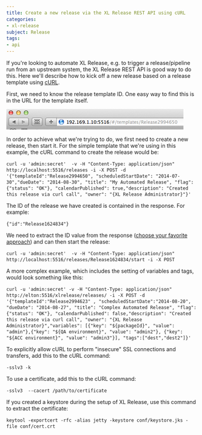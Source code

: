 ```yaml
---
title: Create a new release via the XL Release REST API using cURL
categories:
- xl-release
subject: Release
tags:
- api
---
```


If you're looking to automate XL Release, e.g. to trigger a release/pipeline run from an upstream system, the XL Release REST API is good way to do this. Here we'll describe how to kick off a new release based on a release template using [cURL](http://curl.haxx.se/docs/manpage.html).

First, we need to know the release template ID. One easy way to find this is in the URL for the template itself.

![URL for template](images/template-release-id.png)

In order to achieve what we're trying to do, we first need to create a new release, then start it. For the simple template that we're using in this example, the cURL command to create the release would be:

    curl -u 'admin:secret'  -v -H "Content-Type: application/json" http://localhost:5516/releases -i -X POST -d '{"templateId":"Release2994650", "scheduledStartDate": "2014-07-30","dueDate": "2014-08-30", "title": "My Automated Release", "flag": {"status": "OK"}, "calendarPublished": true,"description": "Created this release via curl call", "owner": "{XL Release Administrator}"}'

The ID of the release we have created is contained in the response. For example:

    {"id":"Release1624834"}

We need to extract the ID value from the response ([choose your favorite approach](https://unix.stackexchange.com/questions/121718/how-to-parse-json-with-shell-scripting-in-linux)) and can then start the release:

    curl -u 'admin:secret'  -v -H "Content-Type: application/json" http://localhost:5516/releases/Release1624834/start -i -X POST

A more complex example, which includes the setting of variables and tags, would look something like this:

    curl -u 'admin:secret' -v -H "Content-Type: application/json" http://elton:5516/xlrelease/releases/ -i -X POST -d '{"templateId":"Release2994623" , "scheduledStartDate":"2014-08-20", "dueDate": "2014-08-27", "title": "Complex Automated Release", "flag": {"status": "OK"}, "calendarPublished": false,"description": "Created this release via curl call", "owner": "{XL Release Administrator}","variables": [{"key": "${packageId}", "value": "admin"},{"key": "${QA environment}", "value": "admin2"}, {"key": "${ACC environment}", "value": "admin3"}], "tags":["dest","dest2"]}'

To explicitly allow cURL to perform "insecure" SSL connections and transfers, add this to the cURL command:

    -sslv3 -k

To use a certificate, add this to the cURL command:

    -sslv3  --cacert /path/to/certificate

If you created a keystore during the setup of XL Release, use this command to extract the certificate: 

    keytool -exportcert -rfc -alias jetty -keystore conf/keystore.jks -file conf/cert.crt

